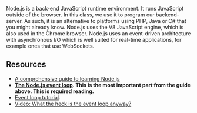 Node.js is a back-end JavaScript runtime environment. It runs JavaScript outside of the browser. In this class, we use it to program our backend-server. As such, it is an alternative to platforms using PHP, Java or C# that you might already know. Node.js uses the V8 JavaScript engine, which is also used in the Chrome browser. Node.js uses an event-driven architecture with asynchronous I/O which is well suited for real-time applications, for example ones that use WebSockets.

## Resources
* [A comprehensive guide to learning Node.js](https://nodejs.dev/learn)
* **[The Node.js event loop](https://nodejs.dev/learn/the-nodejs-event-loop). This is the most important part from the guide above. This is required reading.**
* [Event loop tutorial](https://developer.ibm.com/tutorials/learn-nodejs-the-event-loop/). 
* [Video: What the heck is the event loop anyway?](https://www.youtube.com/watch?v=8aGhZQkoFbQ)